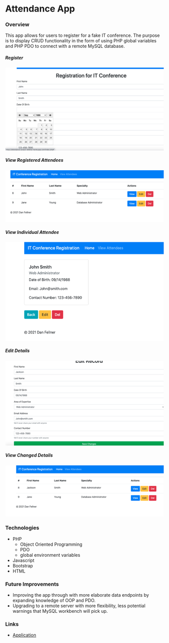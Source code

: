 # Attendance App

### Overview

This app allows for users to register for a fake IT conference. The purpose is to display CRUD functionality in the form of using PHP global variables and PHP PDO to connect with a remote MySQL database. 

##### Register

![imageOfSignup](./images/Registration.png)

##### View Registered Attendees

![imageofRegisteredAttendees](./images/ViewAttendees.png)

##### View Individual Attendee

![imageOfIndividualDetails](./images/ViewIndividual.png)

#####  Edit Details

![imageOfEditing](./images/Edit.png)

##### View Changed Details

![imageofEditedDetails](./images/ViewEdited.png)

### Technologies 
- PHP
    + Object Oriented Programming
    + PDO
    + global environment variables
- Javascript
- Bootstrap
- HTML

### Future Improvements

- Improving the app through with more elaborate data endpoints by expanding knowledge of OOP and PDO.
- Upgrading to a remote server with more flexibility, less potential warnings that MySQL workbench will pick up.

### Links

- [Application](https://attendance-project-dfellner.herokuapp.com)